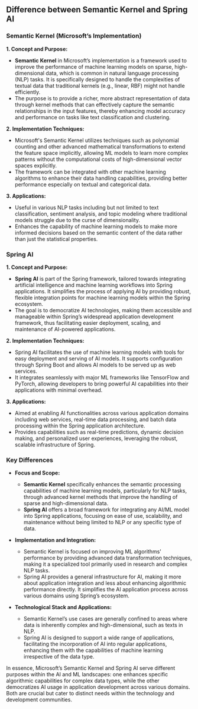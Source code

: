 ## Difference between Semantic Kernel and Spring AI

### Semantic Kernel (Microsoft’s Implementation)

**1. Concept and Purpose:**
- **Semantic Kernel** in Microsoft’s implementation is a framework used to improve the performance of machine learning models on sparse, high-dimensional data, which is common in natural language processing (NLP) tasks. It is specifically designed to handle the complexities of textual data that traditional kernels (e.g., linear, RBF) might not handle efficiently.
- The purpose is to provide a richer, more abstract representation of data through kernel methods that can effectively capture the semantic relationships in the input features, thereby enhancing model accuracy and performance on tasks like text classification and clustering.

**2. Implementation Techniques:**
- Microsoft's Semantic Kernel utilizes techniques such as polynomial counting and other advanced mathematical transformations to extend the feature space implicitly, allowing ML models to learn more complex patterns without the computational costs of high-dimensional vector spaces explicitly.
- The framework can be integrated with other machine learning algorithms to enhance their data handling capabilities, providing better performance especially on textual and categorical data.

**3. Applications:**
- Useful in various NLP tasks including but not limited to text classification, sentiment analysis, and topic modeling where traditional models struggle due to the curse of dimensionality.
- Enhances the capability of machine learning models to make more informed decisions based on the semantic content of the data rather than just the statistical properties.

### Spring AI

**1. Concept and Purpose:**
- **Spring AI** is part of the Spring framework, tailored towards integrating artificial intelligence and machine learning workflows into Spring applications. It simplifies the process of applying AI by providing robust, flexible integration points for machine learning models within the Spring ecosystem.
- The goal is to democratize AI technologies, making them accessible and manageable within Spring’s widespread application development framework, thus facilitating easier deployment, scaling, and maintenance of AI-powered applications.

**2. Implementation Techniques:**
- Spring AI facilitates the use of machine learning models with tools for easy deployment and serving of AI models. It supports configuration through Spring Boot and allows AI models to be served up as web services.
- It integrates seamlessly with major ML frameworks like TensorFlow and PyTorch, allowing developers to bring powerful AI capabilities into their applications with minimal overhead.

**3. Applications:**
- Aimed at enabling AI functionalities across various application domains including web services, real-time data processing, and batch data processing within the Spring application architecture.
- Provides capabilities such as real-time predictions, dynamic decision making, and personalized user experiences, leveraging the robust, scalable infrastructure of Spring.

### Key Differences

- **Focus and Scope:**
  - **Semantic Kernel** specifically enhances the semantic processing capabilities of machine learning models, particularly for NLP tasks, through advanced kernel methods that improve the handling of sparse and high-dimensional data.
  - **Spring AI** offers a broad framework for integrating any AI/ML model into Spring applications, focusing on ease of use, scalability, and maintenance without being limited to NLP or any specific type of data.

- **Implementation and Integration:**
  - Semantic Kernel is focused on improving ML algorithms' performance by providing advanced data transformation techniques, making it a specialized tool primarily used in research and complex NLP tasks.
  - Spring AI provides a general infrastructure for AI, making it more about application integration and less about enhancing algorithmic performance directly. It simplifies the AI application process across various domains using Spring’s ecosystem.

- **Technological Stack and Applications:**
  - Semantic Kernel’s use cases are generally confined to areas where data is inherently complex and high-dimensional, such as texts in NLP.
  - Spring AI is designed to support a wide range of applications, facilitating the incorporation of AI into regular applications, enhancing them with the capabilities of machine learning irrespective of the data type.

In essence, Microsoft’s Semantic Kernel and Spring AI serve different purposes within the AI and ML landscapes: one enhances specific algorithmic capabilities for complex data types, while the other democratizes AI usage in application development across various domains. Both are crucial but cater to distinct needs within the technology and development communities.
